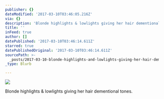 ```yaml
---
publisher: {}
dateModified: '2017-03-10T03:46:05.216Z'
via: {}
description: 'Blonde highlights & lowlights giving her hair dementional tones. '
title: ''
inFeed: true
author: []
datePublished: '2017-03-10T03:46:14.611Z'
starred: true
datePublishedOriginal: '2017-03-10T03:46:14.611Z'
sourcePath: >-
  _posts/2017-03-10-blonde-highlights-and-lowlights-giving-her-hair-dementional-to.md
_type: Blurb

---
```

![](https://the-grid-user-content.s3-us-west-2.amazonaws.com/ad784393-8439-481e-883d-f4bed3ffab07.jpg)

Blonde highlights & lowlights giving her hair dementional tones.